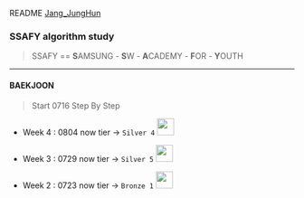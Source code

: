 README [Jang_JungHun](https://github.com/Doppio1101)



### SSAFY algorithm study

> SSAFY == <b>S</b>AMSUNG - <b>S</b>W -  <b>A</b>CADEMY - <b>F</b>OR - <b>Y</b>OUTH

---------------------------

#### BAEKJOON

> Start 0716
> Step By Step

- Week 4 : 0804 now tier  ->  `Silver 4` <img src="https://static.solved.ac/tier_small/7.svg" width="30" height="30"/>

- Week 3 : 0729 now tier  ->  `Silver 5` <img src="https://d2gd6pc034wcta.cloudfront.net/tier/6.svg" width="30" height="30"/>

- Week 2 : 0723 now tier  ->  `Bronze 1` <img src="https://static.solved.ac/tier_small/5.svg" width="30" height="30"/>


